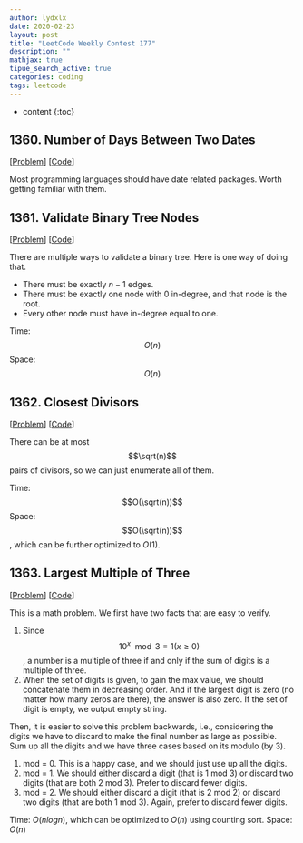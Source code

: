 ```yaml
---
author: lydxlx
date: 2020-02-23
layout: post
title: "LeetCode Weekly Contest 177"
description: ""
mathjax: true
tipue_search_active: true
categories: coding
tags: leetcode
---
```


* content
{:toc}

## 1360. Number of Days Between Two Dates
[[Problem](https://leetcode.com/problems/number-of-days-between-two-dates/)]
[[Code](https://github.com/lydxlx1/LeetCode/blob/master/src/number-of-days-between-two-dates.py)]

Most programming languages should have date related packages. Worth getting familiar with them.

## 1361. Validate Binary Tree Nodes
[[Problem](https://leetcode.com/problems/validate-binary-tree-nodes/)]
[[Code](https://github.com/lydxlx1/LeetCode/blob/master/src/validate-binary-tree-nodes.py)]

There are multiple ways to validate a binary tree. Here is one way of doing that.
- There must be exactly $n - 1$ edges.
- There must be exactly one node with 0 in-degree, and that node is the root.
- Every other node must have in-degree equal to one.

Time: $$O(n)$$
Space: $$O(n)$$

## 1362. Closest Divisors
[[Problem](https://leetcode.com/problems/closest-divisors/)]
[[Code](https://github.com/lydxlx1/LeetCode/blob/master/src/closest-divisors.py)]

There can be at most $$\sqrt(n)$$ pairs of divisors, so we can just enumerate all of them.

Time: $$O(\sqrt(n))$$
Space: $$O(\sqrt(n))$$, which can be further optimized to $O(1)$.

## 1363. Largest Multiple of Three
[[Problem](https://leetcode.com/problems/largest-multiple-of-three/)]
[[Code](https://github.com/lydxlx1/LeetCode/blob/master/src/largest-multiple-of-three.py)]

This is a math problem. We first have two facts that are easy to verify.
1. Since $$10^x \mod 3 = 1 (x \ge 0)$$, a number is a multiple of three if and only if the sum of digits is a multiple of three.
2. When the set of digits is given, to gain the max value, we should concatenate them in decreasing order.
   And if the largest digit is zero (no matter how many zeros are there), the answer is also zero.
   If the set of digit is empty, we output empty string.
   
Then, it is easier to solve this problem backwards, i.e.,
considering the digits we have to discard to make the final number as large as possible.
Sum up all the digits and we have three cases based on its modulo (by 3).
1. mod = 0. This is a happy case, and we should just use up all the digits.
2. mod = 1. We should either discard a digit (that is 1 mod 3) or discard two digits (that are both 2 mod 3).
   Prefer to discard fewer digits.
3. mod = 2. We should either discard a digit (that is 2 mod 2) or discard two digits (that are both 1 mod 3).
    Again, prefer to discard fewer digits.

Time: $O(n log n)$, which can be optimized to $O(n)$ using counting sort.
Space: $O(n)$
